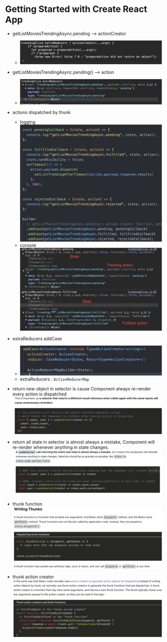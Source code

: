 # Getting Started with Create React App

- getListMoviesTrendingAsync.pending --> actionCreator

  - ![alt text](image-1.png)

- getListMoviesTrendingAsync.pending() --> action

  - ![alt text](image.png)

- actions dispatched by thunk

  - logging ![alt text](image-3.png)
  - console ![alt text](image-2.png)

- extraReducers addCase

  - ![alt text](image-4.png)
  - extraReducers : `ActionReducerMap`

- return new object in selector is cause Component always re-render every action is dispatched
  ![alt text](image-5.png)
- return all state in selector is almost always a mistake, Component will re-render whenever anything in state changes.
  ![alt text](image-6.png)

- thunk function
  ![alt text](image-7.png)

- thunk action creator
  ![alt text](image-8.png)
